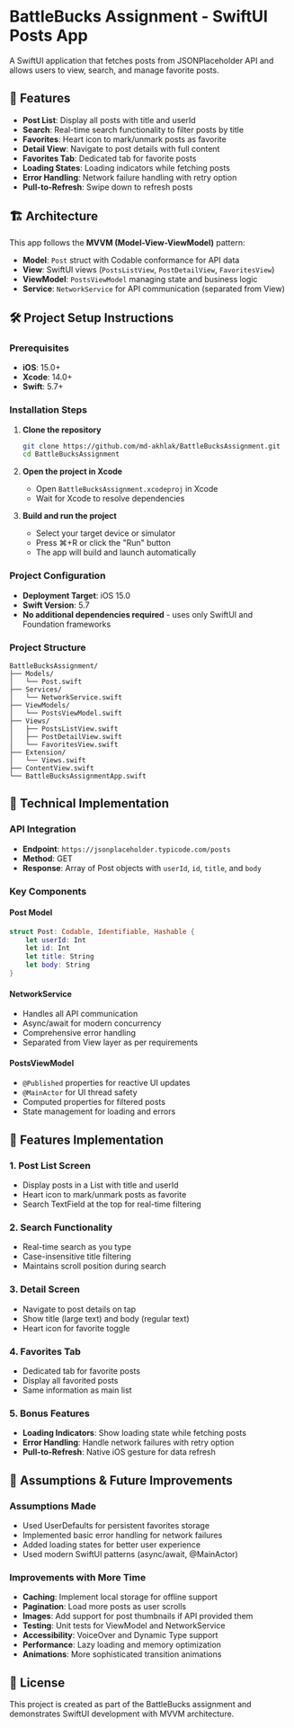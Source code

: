 # BattleBucks Assignment - SwiftUI Posts App

A SwiftUI application that fetches posts from JSONPlaceholder API and allows users to view, search, and manage favorite posts.

## 📱 Features

- **Post List**: Display all posts with title and userId
- **Search**: Real-time search functionality to filter posts by title
- **Favorites**: Heart icon to mark/unmark posts as favorite
- **Detail View**: Navigate to post details with full content
- **Favorites Tab**: Dedicated tab for favorite posts
- **Loading States**: Loading indicators while fetching posts
- **Error Handling**: Network failure handling with retry option
- **Pull-to-Refresh**: Swipe down to refresh posts

## 🏗️ Architecture

This app follows the **MVVM (Model-View-ViewModel)** pattern:

- **Model**: `Post` struct with Codable conformance for API data
- **View**: SwiftUI views (`PostsListView`, `PostDetailView`, `FavoritesView`)
- **ViewModel**: `PostsViewModel` managing state and business logic
- **Service**: `NetworkService` for API communication (separated from View)

## 🛠️ Project Setup Instructions

### Prerequisites
- **iOS**: 15.0+
- **Xcode**: 14.0+
- **Swift**: 5.7+

### Installation Steps
1. **Clone the repository**
   ```bash
   git clone https://github.com/md-akhlak/BattleBucksAssignment.git
   cd BattleBucksAssignment
   ```

2. **Open the project in Xcode**
   - Open `BattleBucksAssignment.xcodeproj` in Xcode
   - Wait for Xcode to resolve dependencies

3. **Build and run the project**
   - Select your target device or simulator
   - Press ⌘+R or click the "Run" button
   - The app will build and launch automatically

### Project Configuration
- **Deployment Target**: iOS 15.0
- **Swift Version**: 5.7
- **No additional dependencies required** - uses only SwiftUI and Foundation frameworks

### Project Structure
```
BattleBucksAssignment/
├── Models/
│   └── Post.swift
├── Services/
│   └── NetworkService.swift
├── ViewModels/
│   └── PostsViewModel.swift
├── Views/
│   ├── PostsListView.swift
│   ├── PostDetailView.swift
│   └── FavoritesView.swift
├── Extension/
│   └── Views.swift
├── ContentView.swift
└── BattleBucksAssignmentApp.swift
```

## 🔧 Technical Implementation

### API Integration
- **Endpoint**: `https://jsonplaceholder.typicode.com/posts`
- **Method**: GET
- **Response**: Array of Post objects with `userId`, `id`, `title`, and `body`

### Key Components

#### Post Model
```swift
struct Post: Codable, Identifiable, Hashable {
    let userId: Int
    let id: Int
    let title: String
    let body: String
}
```

#### NetworkService
- Handles all API communication
- Async/await for modern concurrency
- Comprehensive error handling
- Separated from View layer as per requirements

#### PostsViewModel
- `@Published` properties for reactive UI updates
- `@MainActor` for UI thread safety
- Computed properties for filtered posts
- State management for loading and errors

## 🚀 Features Implementation

### 1. Post List Screen
- Display posts in a List with title and userId
- Heart icon to mark/unmark posts as favorite
- Search TextField at the top for real-time filtering

### 2. Search Functionality
- Real-time search as you type
- Case-insensitive title filtering
- Maintains scroll position during search

### 3. Detail Screen
- Navigate to post details on tap
- Show title (large text) and body (regular text)
- Heart icon for favorite toggle

### 4. Favorites Tab
- Dedicated tab for favorite posts
- Display all favorited posts
- Same information as main list

### 5. Bonus Features
- **Loading Indicators**: Show loading state while fetching posts
- **Error Handling**: Handle network failures with retry option
- **Pull-to-Refresh**: Native iOS gesture for data refresh

## 🎯 Assumptions & Future Improvements

### Assumptions Made
- Used UserDefaults for persistent favorites storage
- Implemented basic error handling for network failures
- Added loading states for better user experience
- Used modern SwiftUI patterns (async/await, @MainActor)

### Improvements with More Time
- **Caching**: Implement local storage for offline support
- **Pagination**: Load more posts as user scrolls
- **Images**: Add support for post thumbnails if API provided them
- **Testing**: Unit tests for ViewModel and NetworkService
- **Accessibility**: VoiceOver and Dynamic Type support
- **Performance**: Lazy loading and memory optimization
- **Animations**: More sophisticated transition animations

## 📄 License

This project is created as part of the BattleBucks assignment and demonstrates SwiftUI development with MVVM architecture.

